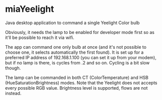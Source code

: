 # miaYeelight
Java desktop application to command a single Yeelight Color bulb

Obviously, it needs the lamp to be enabled for developer mode first so as it'll be possible to reach it via wifi.

The app can command one only bulb at once (and it's not possible to choose one, it selects automatically the first found). It is set up for a preferred IP address of 192.168.1.100 (you can set it up from your modem), but if no lamp is there, is cycles from .2 and so on. Cycling is a bit slow though.

The lamp can be commanded in both CT (ColorTemperature) and HSB (HueSaturationBrightness) modes. Note that the Yeelight does not accepts every possible RGB value. Brightness level is supported, flows are not instead.
